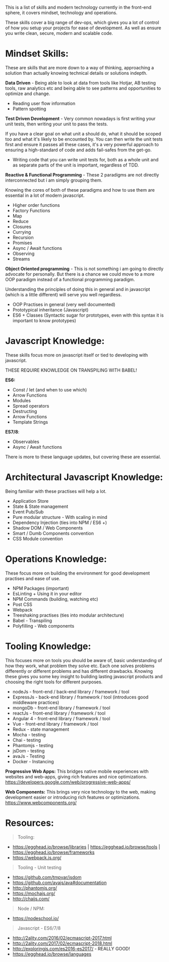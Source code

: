 This is a list of skills and modern technology currently in the front-end sphere, it covers mindset, technology and operations. 

These skills cover a big range of dev-ops, which gives you a lot of control of how you setup your projects for ease of development. 
As well as ensure you write clean, secure, modern and scalable code. 

Mindset Skills:
===============

These are skills that are more down to a way of thinking, approaching a solution than actually knowing technical details or solutions indepth. 

**Data Driven** - Being able to look at data from tools like Hotjar, AB testing tools, raw analytics etc and being able to see patterns and opportunities to optimize and change. 

- Reading user flow information
- Pattern spotting

**Test Driven Development** - Very common nowadays is first writing your unit tests, then writing your unit to pass the tests. 

If you have a clear goal on what unit a should do, what it should be scoped too and what it's likely to be encounted by. You can then write the unit tests first and ensure it passes all these cases, it's a very powerful approach to ensuring a high-standard of code and adds fail-safes from the get-go. 

- Writing code that you can write unit tests for, both as a whole unit and as separate parts of the unit is important, regardless of TDD. 

**Reactive & Functional Programming** - These 2 paradigms are not directly interconnected but i am simply grouping them.

Knowing the cores of both of these paradigms and how to use them are essential in a lot of modern javascript.

- Higher order functions
- Factory Functions
- Map
- Reduce
- Closures
- Currying
- Recursion
- Promises
- Async / Await functions
- Observing
- Streams

**Object Oriented programming** - This is not something i am going to directly advocate for personally. But there is a chance we could move to a more OOP paradigm instead of a functional programming paradigm. 

Understanding the principles of doing this in general and in javascript (which is a little different) will serve you well regardless. 

- OOP Practises in general (very well documented)
- Prototypical inheritance (Javascript)
- ES6 + Classes (Syntactic sugar for prototypes, even with this syntax it is important to know prototypes)

Javascript Knowledge:
=====================

These skills focus more on javascript itself or tied to developing with javascript.

THESE REQUIRE KNOWLEDGE ON TRANSPILING WITH BABEL! 

**ES6:**

- Const / let (and when to use which)
- Arrow Functions
- Modules
- Spread operators
- Destructing
- Arrow Functions
- Template Strings


**ES7/8**:

- Observables
- Async / Await functions

There is more to these language updates, but covering these are essential.


Architectural Javascript Knowledge:
===================================

Being familiar with these practises will help a lot. 

- Application Store
- State & State management 
- Event Pub/Sub
- Pure modular structure - With scaling in mind
- Dependency Injection (ties into NPM / ES6 +)
- Shadow DOM / Web Components
- Smart / Dumb Components convention
- CSS Module convention

Operations Knowledge:
=====================

These focus more on building the environment for good development practises and ease of use. 

- NPM Packages (important)
- EsLinting + Using it in your editor
- NPM Commands (building, watching etc)
- Post CSS
- Webpack 
- Treeshaking practises (ties into modular architecture)
- Babel - Transpiling
- Polyfilling - Web components

Tooling Knowledge:
==================

This focuses more on tools you should be aware of, basic understanding of how they work, what problem they solve etc. Each one solves problems differently or different problems and has different drawbacks. Knowing these gives you some key insight to building lasting javascript products and choosing the right tools for different purposes.

- nodeJs - front-end / back-end library / framework / tool
- ExpressJs - back-end library / framework / tool (introduces good middleware practices)
- mongoDb - front-end library / framework / tool
- reactJs - front-end library / framework / tool
- Angular 4 - front-end library / framework / tool
- Vue - front-end library / framework / tool
- Redux - state management
- Mocha - testing
- Chai - testing
- Phantomjs - testing
- jsDom - testing
- avaJs - Testing 
- Docker - Instancing

**Progressive Web Apps:**
This bridges native mobile experiences with websites and web-apps, giving rich features and nice optimizations.
https://developers.google.com/web/progressive-web-apps/

**Web Components:**
This brings very nice technology to the web, making development easier or introducing rich features or optimizations.
https://www.webcomponents.org/

Resources:
==========

> Tooling: 
- https://egghead.io/browse/libraries | https://egghead.io/browse/tools | https://egghead.io/browse/frameworks
- https://webpack.js.org/


> Tooling - Unit testing
- https://github.com/tmpvar/jsdom
- https://github.com/avajs/ava#documentation
- http://phantomjs.org/
- https://mochajs.org/
- http://chaijs.com/

> Node / NPM:
- https://nodeschool.io/

> Javascript - ES6/7/8
- http://2ality.com/2016/02/ecmascript-2017.html
- http://2ality.com/2017/02/ecmascript-2018.html
- http://exploringjs.com/es2016-es2017/ - REALLY GOOD! 
- https://egghead.io/browse/languages

